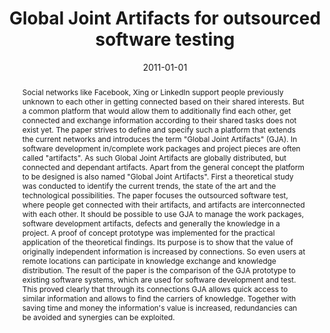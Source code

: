 ---
abstract: Social networks like Facebook, Xing or LinkedIn support people previously
  unknown to each other in getting connected based on their shared interests. But
  a common platform that would allow them to additionally find each other, get connected
  and exchange information according to their shared tasks does not exist yet. The
  paper strives to define and specify such a platform that extends the current networks
  and introduces the term "Global Joint Artifacts" (GJA). In software development
  in/complete work packages and project pieces are often called "artifacts". As such
  Global Joint Artifacts are globally distributed, but connected and dependant artifacts.
  Apart from the general concept the platform to be designed is also named "Global
  Joint Artifacts". First a theoretical study was conducted to identify the current
  trends, the state of the art and the technological possibilities. The paper focuses
  the outsourced software test, where people get connected with their artifacts, and
  artifacts are interconnected with each other. It should be possible to use GJA to
  manage the work packages, software development artifacts, defects and generally
  the knowledge in a project. A proof of concept prototype was implemented for the
  practical application of the theoretical findings. Its purpose is to show that the
  value of originally independent information is increased by connections. So even
  users at remote locations can participate in knowledge exchange and knowledge distribution.
  The result of the paper is the comparison of the GJA prototype to existing software
  systems, which are used for software development and test. This proved clearly that
  through its connections GJA allows quick access to similar information and allows
  to find the carriers of knowledge. Together with saving time and money the information's
  value is increased, redundancies can be avoided and synergies can be exploited.
authors:
- Markus Gassner
date: '2011-01-01'
featured: false
links:
- name: Publik
  url: https://publik.tuwien.ac.at/showentry.php?ID=205974&lang=2
publication_types:
- '7'
publishDate: '2011-01-01'
title: Global Joint Artifacts for outsourced software testing
url_pdf: ''
---